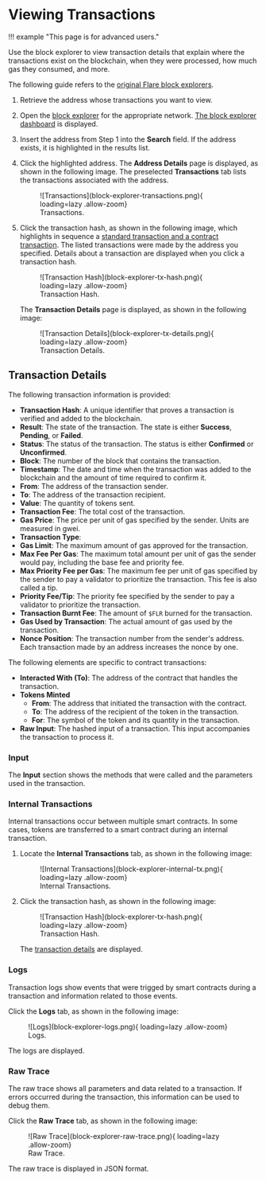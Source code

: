 # Viewing Transactions

!!! example "This page is for advanced users."

Use the block explorer to view transaction details that explain where the transactions exist on the blockchain, when they were processed, how much gas they consumed, and more.

The following guide refers to the [original Flare block explorers](./index.md).

1. Retrieve the address whose transactions you want to view.
2. Open the [block explorer](./index.md) for the appropriate network.
   [The block explorer dashboard](./user-interface.md) is displayed.
3. Insert the address from Step 1 into the **Search** field.
   If the address exists, it is highlighted in the results list.
4. Click the highlighted address.
   The **Address Details** page is displayed, as shown in the following image. The preselected **Transactions** tab lists the transactions associated with the address.

    <figure markdown>
    ![Transactions](block-explorer-transactions.png){ loading=lazy .allow-zoom}
    <figcaption>Transactions.</figcaption>
    </figure>

5. Click the transaction hash, as shown in the following image, which highlights in sequence a [standard transaction and a contract transaction](./user-interface.md#transactions).
   The listed transactions were made by the address you specified. Details about a transaction are displayed when you click a transaction hash.

    <figure markdown>
    ![Transaction Hash](block-explorer-tx-hash.png){ loading=lazy .allow-zoom}
    <figcaption>Transaction Hash.</figcaption>
    </figure>

    The **Transaction Details** page is displayed, as shown in the following image:

    <figure markdown>
    ![Transaction Details](block-explorer-tx-details.png){ loading=lazy .allow-zoom}
    <figcaption>Transaction Details.</figcaption>
    </figure>

## Transaction Details

The following transaction information is provided:

* **Transaction Hash**: A unique identifier that proves a transaction is verified and added to the blockchain.
* **Result**: The state of the transaction.
  The state is either **Success**, **Pending**, or **Failed**.
* **Status**: The status of the transaction.
  The status is either **Confirmed** or **Unconfirmed**.
* **Block**: The number of the block that contains the transaction.
* **Timestamp**: The date and time when the transaction was added to the blockchain and the amount of time required to confirm it.
* **From**: The address of the transaction sender.
* **To**: The address of the transaction recipient.
* **Value**: The quantity of tokens sent.
* **Transaction Fee**: The total cost of the transaction.
* **Gas Price**: The price per unit of gas specified by the sender.
  Units are measured in gwei.
* **Transaction Type**:
* **Gas Limit**: The maximum amount of gas approved for the transaction.
* **Max Fee Per Gas**: The maximum total amount per unit of gas the sender would pay, including the base fee and priority fee.
* **Max Priority Fee per Gas**: The maximum fee per unit of gas specified by the sender to pay a validator to prioritize the transaction.
  This fee is also called a tip.
* **Priority Fee/Tip**: The priority fee specified by the sender to pay a validator to prioritize the transaction.
* **Transaction Burnt Fee**: The amount of `$FLR` burned for the transaction.
* **Gas Used by Transaction**: The actual amount of gas used by the transaction.
* **Nonce Position**: The transaction number from the sender's address.
  Each transaction made by an address increases the nonce by one.

The following elements are specific to contract transactions:

* **Interacted With (To)**: The address of the contract that handles the transaction.
* **Tokens Minted**
    * **From**: The address that initiated the transaction with the contract.
    * **To**: The address of the recipient of the token in the transaction.
    * **For**: The symbol of the token and its quantity in the transaction.
* **Raw Input**: The hashed input of a transaction. This input accompanies the transaction to process it.

### Input

The **Input** section shows the methods that were called and the parameters used in the transaction.

### Internal Transactions

Internal transactions occur between multiple smart contracts.
In some cases, tokens are transferred to a smart contract during an internal transaction.

1. Locate the **Internal Transactions** tab, as shown in the following image:

    <figure markdown>
    ![Internal Transactions](block-explorer-internal-tx.png){ loading=lazy .allow-zoom}
    <figcaption>Internal Transactions.</figcaption>
    </figure>

2. Click the transaction hash, as shown in the following image:

    <figure markdown>
    ![Transaction Hash](block-explorer-tx-hash.png){ loading=lazy .allow-zoom}
    <figcaption>Transaction Hash.</figcaption>
    </figure>

    The [transaction details](#tx-details) are displayed.

### Logs

Transaction logs show events that were trigged by smart contracts during a transaction and information related to those events.

Click the **Logs** tab, as shown in the following image:

<figure markdown>
![Logs](block-explorer-logs.png){ loading=lazy .allow-zoom}
<figcaption>Logs.</figcaption>
</figure>

The logs are displayed.

### Raw Trace

The raw trace shows all parameters and data related to a transaction.
If errors occurred during the transaction, this information can be used to debug them.

Click the **Raw Trace** tab, as shown in the following image:

<figure markdown>
![Raw Trace](block-explorer-raw-trace.png){ loading=lazy .allow-zoom}
<figcaption>Raw Trace.</figcaption>
</figure>

The raw trace is displayed in JSON format.
